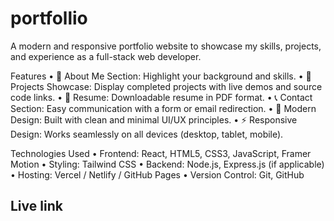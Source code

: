 # portfollio
A modern and responsive portfolio website to showcase my skills, projects, and experience as a full-stack web developer.

Features
	•	🌟 About Me Section: Highlight your background and skills.
	•	💼 Projects Showcase: Display completed projects with live demos and source code links.
	•	📜 Resume: Downloadable resume in PDF format.
	•	📞 Contact Section: Easy communication with a form or email redirection.
	•	🎨 Modern Design: Built with clean and minimal UI/UX principles.
	•	⚡ Responsive Design: Works seamlessly on all devices (desktop, tablet, mobile).

Technologies Used
	•	Frontend: React, HTML5, CSS3, JavaScript, Framer Motion
	•	Styling: Tailwind CSS
	•	Backend: Node.js, Express.js (if applicable)
	•	Hosting: Vercel / Netlify / GitHub Pages
	•	Version Control: Git, GitHub


## Live link 

